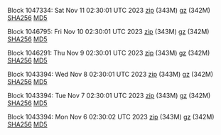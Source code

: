 Block 1047334: Sat Nov 11 02:30:01 UTC 2023 [zip](https://files.01coin.io/mainnet/2023-11-11/bootstrap.dat.zip) (343M) [gz](https://files.01coin.io/mainnet/2023-11-11/bootstrap.dat.tar.gz) (342M) [SHA256](https://files.01coin.io/mainnet/2023-11-11/sha256.txt) [MD5](https://files.01coin.io/mainnet/2023-11-11/md5.txt)

Block 1046795: Fri Nov 10 02:30:01 UTC 2023 [zip](https://files.01coin.io/mainnet/2023-11-10/bootstrap.dat.zip) (343M) [gz](https://files.01coin.io/mainnet/2023-11-10/bootstrap.dat.tar.gz) (342M) [SHA256](https://files.01coin.io/mainnet/2023-11-10/sha256.txt) [MD5](https://files.01coin.io/mainnet/2023-11-10/md5.txt)

Block 1046291: Thu Nov  9 02:30:01 UTC 2023 [zip](https://files.01coin.io/mainnet/2023-11-09/bootstrap.dat.zip) (343M) [gz](https://files.01coin.io/mainnet/2023-11-09/bootstrap.dat.tar.gz) (342M) [SHA256](https://files.01coin.io/mainnet/2023-11-09/sha256.txt) [MD5](https://files.01coin.io/mainnet/2023-11-09/md5.txt)

Block 1043394: Wed Nov  8 02:30:01 UTC 2023 [zip](https://files.01coin.io/mainnet/2023-11-08/bootstrap.dat.zip) (343M) [gz](https://files.01coin.io/mainnet/2023-11-08/bootstrap.dat.tar.gz) (342M) [SHA256](https://files.01coin.io/mainnet/2023-11-08/sha256.txt) [MD5](https://files.01coin.io/mainnet/2023-11-08/md5.txt)

Block 1043394: Tue Nov  7 02:30:01 UTC 2023 [zip](https://files.01coin.io/mainnet/2023-11-07/bootstrap.dat.zip) (343M) [gz](https://files.01coin.io/mainnet/2023-11-07/bootstrap.dat.tar.gz) (342M) [SHA256](https://files.01coin.io/mainnet/2023-11-07/sha256.txt) [MD5](https://files.01coin.io/mainnet/2023-11-07/md5.txt)

Block 1043394: Mon Nov  6 02:30:02 UTC 2023 [zip](https://files.01coin.io/mainnet/2023-11-06/bootstrap.dat.zip) (343M) [gz](https://files.01coin.io/mainnet/2023-11-06/bootstrap.dat.tar.gz) (342M) [SHA256](https://files.01coin.io/mainnet/2023-11-06/sha256.txt) [MD5](https://files.01coin.io/mainnet/2023-11-06/md5.txt)
